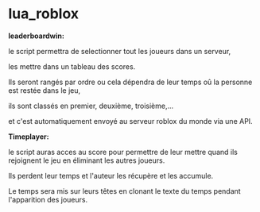 # lua_roblox
**leaderboardwin:**

le script permettra de selectionner tout les joueurs dans un serveur,

les mettre dans un tableau des scores.

Ils seront rangés par ordre ou cela dépendra de leur temps oû la personne est restée dans le jeu,

ils sont classés en premier, deuxième, troisième,...

et c'est automatiquement envoyé au serveur roblox du monde via une API.


**Timeplayer:**

le script auras acces au score pour permettre de leur mettre quand ils rejoignent le jeu
en éliminant les autres joueurs.

Ils perdent leur temps et l'auteur les récupère et les accumule.

Le temps sera mis sur leurs têtes en clonant le texte du temps pendant l'apparition des joueurs.
